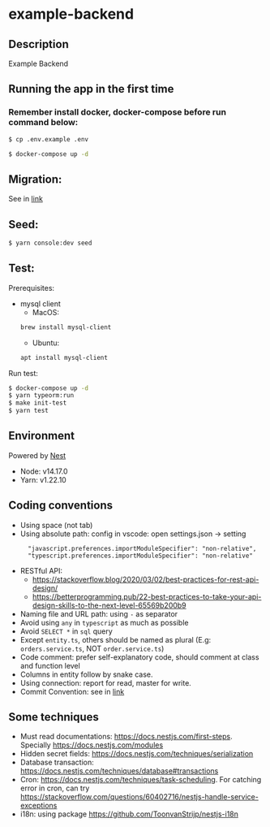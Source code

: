 # example-backend

## Description

Example Backend

## Running the app in the first time

### Remember install docker, docker-compose before run command below:

```bash
$ cp .env.example .env

$ docker-compose up -d
```

## Migration:

See in [link](MIGRATION.md)

## Seed:

```bash
$ yarn console:dev seed
```

## Test:

Prerequisites:

- mysql client
  - MacOS:
  ```bash
  brew install mysql-client
  ```
  - Ubuntu:
  ```bash
  apt install mysql-client
  ```

Run test:

```bash
$ docker-compose up -d
$ yarn typeorm:run
$ make init-test
$ yarn test
```

## Environment

Powered by [Nest](https://github.com/nestjs/nest)

- Node: v14.17.0
- Yarn: v1.22.10

## Coding conventions

- Using space (not tab)
- Using absolute path: config in vscode: open settings.json -> setting
  ```
    "javascript.preferences.importModuleSpecifier": "non-relative",
    "typescript.preferences.importModuleSpecifier": "non-relative"
  ```
- RESTful API:
  - https://stackoverflow.blog/2020/03/02/best-practices-for-rest-api-design/
  - https://betterprogramming.pub/22-best-practices-to-take-your-api-design-skills-to-the-next-level-65569b200b9
- Naming file and URL path: using `-` as separator
- Avoid using `any` in `typescript` as much as possible
- Avoid `SELECT *` in `sql` query
- Except `entity.ts`, others should be named as plural (E.g: `orders.service.ts`, NOT `order.service.ts`)
- Code comment: prefer self-explanatory code, should comment at class and function level
- Columns in entity follow by snake case.
- Using connection: report for read, master for write.
- Commit Convention: see in [link](CommitConversion.md)

## Some techniques

- Must read documentations: https://docs.nestjs.com/first-steps. Specially https://docs.nestjs.com/modules
- Hidden secret fields: https://docs.nestjs.com/techniques/serialization
- Database transaction: https://docs.nestjs.com/techniques/database#transactions
- Cron: https://docs.nestjs.com/techniques/task-scheduling. For catching error in cron, can try https://stackoverflow.com/questions/60402716/nestjs-handle-service-exceptions
- i18n: using package https://github.com/ToonvanStrijp/nestjs-i18n

